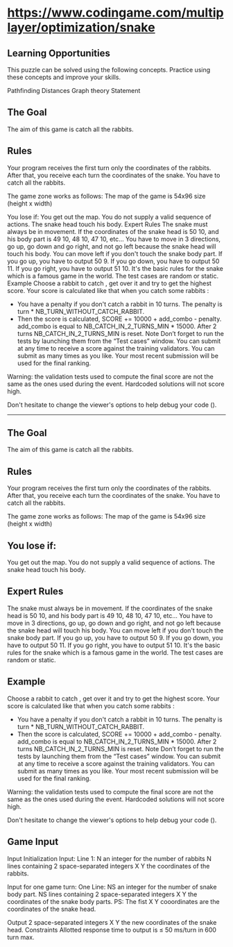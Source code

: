 # <https://www.codingame.com/multiplayer/optimization/snake>

## Learning Opportunities

This puzzle can be solved using the following concepts. Practice using these concepts and improve your skills.

Pathfinding
Distances
Graph theory
Statement

## The Goal

The aim of this game is catch all the rabbits.

## Rules

Your program receives the first turn only the coordinates of the rabbits. After that, you receive each turn the coordinates of the snake.
You have to catch all the rabbits.

The game zone works as follows:
The map of the game is 54x96 size (height x width)

You lose if:
You get out the map.
You do not supply a valid sequence of actions.
The snake head touch his body.
Expert Rules
The snake must always be in movement. If the coordinates of the snake head is 50 10, and his body part is 49 10, 48 10, 47 10, etc...
You have to move in 3 directions, go up, go down and go right, and not go left because the snake head will touch his body. You can move left if you don't touch the snake body part. If you go up, you have to output 50 9.
If you go down, you have to output 50 11.
If you go right, you have to output 51 10.
It's the basic rules for the snake which is a famous game in the world.
The test cases are random or static.
Example
Choose a rabbit to catch , get over it and try to get the highest score. Your score is calculated like that when you catch some rabbits :
- You have a penalty if you don't catch a rabbit in 10 turns. The penalty is turn * NB_TURN_WITHOUT_CATCH_RABBIT.
- Then the score is calculated, SCORE += 10000 + add_combo - penalty. add_combo is equal to NB_CATCH_IN_2_TURNS_MIN * 15000. After 2 turns NB_CATCH_IN_2_TURNS_MIN is reset.
  Note
  Don’t forget to run the tests by launching them from the “Test cases” window. You can submit at any time to receive a score against the training validators. You can submit as many times as you like. Your most recent submission will be used for the final ranking.

Warning: the validation tests used to compute the final score are not the same as the ones used during the event. Hardcoded solutions will not score high.

Don't hesitate to change the viewer's options to help debug your code ().


---

## The Goal

The aim of this game is catch all the rabbits.

## Rules

Your program receives the first turn only the coordinates of the rabbits. After that, you receive each turn the coordinates of the snake.
You have to catch all the rabbits.

The game zone works as follows:
The map of the game is 54x96 size (height x width)

## You lose if:

You get out the map.
You do not supply a valid sequence of actions.
The snake head touch his body.

## Expert Rules

The snake must always be in movement. If the coordinates of the snake head is 50 10, and his body part is 49 10, 48 10, 47 10, etc...
You have to move in 3 directions, go up, go down and go right, and not go left because the snake head will touch his body. You can move left if you don't touch the snake body part. If you go up, you have to output 50 9.
If you go down, you have to output 50 11.
If you go right, you have to output 51 10.
It's the basic rules for the snake which is a famous game in the world.
The test cases are random or static.

## Example

Choose a rabbit to catch , get over it and try to get the highest score. Your score is calculated like that when you catch some rabbits :
- You have a penalty if you don't catch a rabbit in 10 turns. The penalty is turn * NB_TURN_WITHOUT_CATCH_RABBIT.
- Then the score is calculated, SCORE += 10000 + add_combo - penalty. add_combo is equal to NB_CATCH_IN_2_TURNS_MIN * 15000. After 2 turns NB_CATCH_IN_2_TURNS_MIN is reset.
  Note
  Don’t forget to run the tests by launching them from the “Test cases” window. You can submit at any time to receive a score against the training validators. You can submit as many times as you like. Your most recent submission will be used for the final ranking.

Warning: the validation tests used to compute the final score are not the same as the ones used during the event. Hardcoded solutions will not score high.

Don't hesitate to change the viewer's options to help debug your code ().

## Game Input

Input
Initialization Input:
Line 1: N an integer for the number of rabbits
N lines containing 2 space-separated integers X Y the coordinates of the rabbits.

Input for one game turn:
One Line: NS an integer for the number of snake body part.
NS lines containing 2 space-separated integers X Y the coordinates of the snake body parts.
PS: The fist X Y cooordinates are the coordinates of the snake head.

Output
2 space-separated integers X Y the new coordinates of the snake head.
Constraints
Allotted response time to output is ≤ 50 ms/turn in 600 turn max.